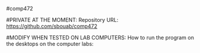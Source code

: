 #comp472

#PRIVATE AT THE MOMENT:
Repository URL: https://github.com/sbouab/comp472

#MODIFY WHEN TESTED ON LAB COMPUTERS:
How to run the program on the desktops on the computer labs:
